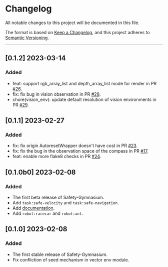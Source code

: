 # Changelog

<!-- markdownlint-disable no-duplicate-header -->

All notable changes to this project will be documented in this file.

The format is based on [Keep a Changelog](https://keepachangelog.com/en/1.0.0/),
and this project adheres to [Semantic Versioning](https://semver.org/spec/v2.0.0.html).

------

## [0.1.2] 2023-03-14

### Added

- feat: support rgb_array_list and depth_array_list mode for render in PR [#26](https://github.com/PKU-Alignment/safety-gymnasium/pull/26).
- fix: fix bug in vision observation in PR [#28](https://github.com/PKU-Alignment/safety-gymnasium/pull/28).
- chore(vision_env): update default resolution of vision environments in PR [#29](https://github.com/PKU-Alignment/safety-gymnasium/pull/29).

## [0.1.1] 2023-02-27

### Added

- fix: fix origin AutoresetWrapper doesn't have cost in PR [#23](https://github.com/PKU-Alignment/safety-gymnasium/pull/23).
- fix: fix the bug in the observation space of the compass in PR [#17](https://github.com/PKU-Alignment/safety-gymnasium/pull/17).
- feat: enable more flake8 checks in PR [#24](https://github.com/PKU-Alignment/safety-gymnasium/pull/24).

## [0.1.0b0] 2023-02-08

### Added

- The first beta release of Safety-Gymnasium.
- Add `task:safe-velocity` and `task:safe-navigation`.
- Add [documentation](www.safety-gymnasium.com).
- Add `robot:racecar` and `robot:ant`.

## [0.1.0] 2023-02-08

### Added

- The first stable release of Safety-Gymnasium.
- Fix confliction of seed mechanism in vector env module.
